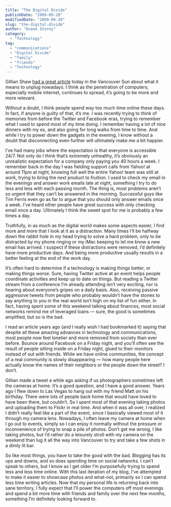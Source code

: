```yaml
---
title: "The Digital Divide"
publishDate: "2009-09-28"
modifiedDate: "2009-09-28"
slug: "the-digital-divide"
author: "Duane Storey"
category:
  - "Technology"
tag:
  - "communications"
  - "Digital Divide"
  - "family"
  - "friends"
  - "Technology"
---
```


Gillian Shaw [had a great article](http://communities.canada.com/vancouversun/blogs/techsense/archive/2009/09/28/digital-disconnect-in-a-24-7-world.aspx) today in the Vancouver Sun about what it means to unplug nowadays. I think as the penetration of computers, especially mobile internet, continues to spread, it’s going to be more and more relevant.

Without a doubt, I think people spend way too much time online these days. In fact, if anyone is guilty of that, it’s me. I was recently trying to think of memories from before the Twitter and Facebook eras, trying to remember what I used to spend most of my time doing. I remember having a lot of nice dinners with my ex, and also going for long walks from time to time. And while I try to power down the gadgets in the evening, I know without a doubt that disconnecting even further will ultimately make me a bit happier.

I’ve had many jobs where the expectation is that everyone is accessible 24/7. Not only do I think that’s extremely unhealthy, it’s obviously an unrealistic expectation for a company only paying you 40 hours a week. I remember back in the day I was fielding support calls from Yahoo! at around 11pm at night, knowing full well the entire Yahoo! team was still at work, trying to bring the next product to fruition. I used to check my email in the evenings and answer work emails late at night, something I try to do less and less with each passing month. The thing is, most problems aren’t so urgent that they can’t be answered in the morning. Successful guys like Tim Ferris even go as far to argue that you should only answer emails once a week. I’ve heard other people have great success with only checking email once a day. Ultimately I think the sweet spot for me is probably a few times a day.

Truthfully, in as much as the digital world makes some aspects easier, I find more and more that I look at it as a distraction. Many times I’ll be halfway down the rabbit hole in my head trying to solve a hard problem, only to be distracted by my phone ringing or my iMac beeping to let me know a new email has arrived. I suspect if these distractions were removed, I’d definitely have more productive days. And being more productive usually results in a better feeling at the end of the work day.

It’s often hard to determine if a technology is making things better, or making things worse. Sure, having Twitter active at an event helps people coordinate activities and keep up to date on things. But reading a Twitter stream from a conference I’m already attending isn’t very exciting, nor is hearing about everyone’s gripes on a daily basis. Also, receiving passive aggressive tweets from people who probably wouldn’t have the stones to say anything to you in the real world isn’t high on my list of fun either. In fact, having spent some of this weekend talking about finances, most social networks remind me of leveraged loans — sure, the good is sometimes amplified, but so is the bad.

I read an article years ago (and I really wish I had bookmarked it) saying that despite all these amazing advances in technology and communications, most people now feel lonelier and more removed from society than ever before. Bounce around Facebook on a Friday night, and you’ll often see the result of people sitting inside on a Friday night, glued to their monitors instead of out with friends. While we have online communities, the concept of a real community is slowly disappearing — how many people here actually know the names of their neighbors or the people down the street? I don’t.

Gillian made a tweet a while ago asking if us photographers sometimes left the cameras at home. It’s a good question, and I have a good answer. Years ago I flew down to Las Vegas to hang out with my friend Matt on his birthday. There were lots of people back home that would have loved to have been there, but couldn’t. So I spent most of that evening taking photos and uploading them to Flickr in real time. And when it was all over, I realized I didn’t really feel like a part of the event, since I basically viewed most of it through my camera lens. Nowadays, I often leave my camera at home when I go out to events, simply so I can enjoy it normally without the pressure or inconvenience of trying to snap a pile of photos. Don’t get me wrong, I like taking photos, but I’d rather do a leisurely stroll with my camera on the weekend than lug it all the way into Vancouver to try and take a few shots in a dimly lit bar.

So like most things, you have to take the good with the bad. Blogging has its ups and downs, and so does spending time on social networks. I can’t speak to others, but I know as I get older I’m purposefully trying to spend less and less time online. With this last iteration of my blog, I’ve attempted to make it easier to showcase photos and what-not, primarily so I can spend less time writing articles. Now that my personal life is returning back into sane territory, I fully expect that I’ll power the computers off most evenings and spend a bit more time with friends and family over the next few months, something I’m definitely looking forward to.